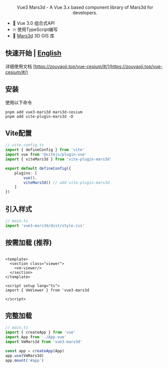 <p align="center">Vue3 Mars3d - A Vue 3.x based component library of Mars3d for developers.</p>

- 💪 Vue 3.0 组合式API
- 🔥 使用TypeScript编写
- 🎉 [Mars3d](http://mars3d.cn/) 3D GIS 库

## 快速开始 | [English](./README.md)

详细使用文档 [https://zouyaoji.top/vue-cesium/#/](https://zouyaoji.top/vue-cesium/#/)

## 安装

使用以下命令

```pnpm
pnpm add vue3-mars3d mars3d-cesium
pnpm add vite-plugin-mars3d -D
```

## Vite配置

```ts
// vite.config.ts
import { defineConfig } from 'vite'
import vue from '@vitejs/plugin-vue'
import { viteMars3d } from 'vite-plugin-mars3d'

export default defineConfig({
    plugins: [
        vue(),
        viteMars3d() // add vite-plugin-mars3d
    ]
})
```

## 引入样式

```ts
// main.ts
import 'vue3-mars3d/dist/style.css'

```

## 按需加载 (推荐)

```vue

<template>
  <section class="viewer">
    <vm-viewer/>
  </section>
</template>

<script setup lang="ts">
import { VmViewer } from 'vue3-mars3d

</script>

```

## 完整加载

```ts
// main.ts
import { createApp } from 'vue'
import App from './App.vue'
import VmMars3d from 'vue3-mars3d'

const app = createApp(App)
app.use(VmMars3d)
app.mount('#app')

```
